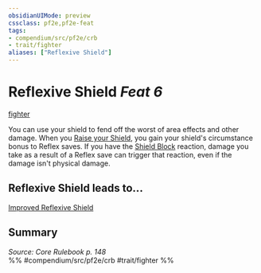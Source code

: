 ```yaml
---
obsidianUIMode: preview
cssclass: pf2e,pf2e-feat
tags:
- compendium/src/pf2e/crb
- trait/fighter
aliases: ["Reflexive Shield"]
---
```

# Reflexive Shield  *Feat 6*  
[fighter](/rules/traits/fighter.md)  


You can use your shield to fend off the worst of area effects and other damage. When you [Raise your Shield](/rules/actions/raise-a-shield.md), you gain your shield's circumstance bonus to Reflex saves. If you have the [Shield Block](/compendium/feats/shield-block.md) reaction, damage you take as a result of a Reflex save can trigger that reaction, even if the damage isn't physical damage.

## Reflexive Shield leads to...

[Improved Reflexive Shield](/compendium/feats/improved-reflexive-shield.md)

## Summary

*Source: Core Rulebook p. 148*  
%% #compendium/src/pf2e/crb #trait/fighter %%